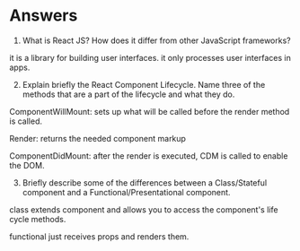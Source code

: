 # Answers

1. What is React JS? How does it differ from other JavaScript frameworks?

it is a library for building user interfaces. it only processes user interfaces in apps.


2. Explain briefly the React Component Lifecycle. Name three of the methods that are a part of the lifecycle and what they do.

ComponentWillMount: sets up what will be called before the render method is called. 

Render: returns the needed component markup

ComponentDidMount: after the render is executed, CDM is called to enable the DOM.


3. Briefly describe some of the differences between a Class/Stateful component and a Functional/Presentational component.

class extends component and allows you to access the component's life cycle methods.

functional just receives props and renders them.
